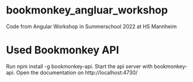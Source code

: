 
# bookmonkey_angluar_workshop
Code from Angular Workshop in Summerschool 2022 at HS Mannheim

# Used Bookmonkey API
Run npm install -g bookmonkey-api.
Start the api server with bookmonkey-api.
Open the documentation on http://localhost:4730/

